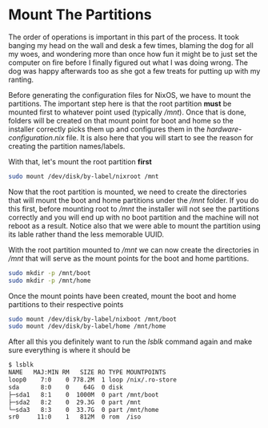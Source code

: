 # Mount The Partitions

The order of operations is important in this part of the process.  It took banging my head on the wall and desk a few times, blaming the dog for all my woes, and wondering more than once how fun it might be to just set the computer on fire before I finally figured out what I was doing wrong.  The dog was happy afterwards too as she got a few treats for putting up with my ranting.  

Before generating the configuration files for NixOS, we have to mount the partitions.  The important step here is that the root partition **must** be mounted first to whatever point used (typically _/mnt_).  Once that is done, folders will be created on that mount point for boot and home so the installer correctly picks them up and configures them in the _hardware-configuration.nix_ file.  It is also here that you will start to see the reason for creating the partition  names/labels.

With that, let's mount the root partition **first**

```bash
sudo mount /dev/disk/by-label/nixroot /mnt
```

Now that the root partition is mounted, we need to create the directories that will mount the boot and home partitions under the _/mnt_ folder.  If you do this first, before mounting root to _/mnt_ the installer will not see the partitions correctly and you will end up with no boot partition and the machine will not reboot as a result. Notice also that we were able to mount the partition using its lable rather thand the less memorable UUID.

With the root partition mounted to _/mnt_ we can now create the directories in _/mnt_ that will serve as the mount points for the boot and home partitions.

```bash
sudo mkdir -p /mnt/boot
sudo mkdir -p /mnt/home
```

Once the mount points have been created, mount the boot and home partitions to their respective points

```bash
sudo mount /dev/disk/by-label/nixboot /mnt/boot
sudo mount /dev/disk/by-label/home /mnt/home
```

After all this you definitely want to run the _lsblk_ command again and make sure everything is where it should be

```bash
$ lsblk
NAME   MAJ:MIN RM   SIZE RO TYPE MOUNTPOINTS
loop0    7:0    0 778.2M  1 loop /nix/.ro-store
sda      8:0    0    64G  0 disk 
├─sda1   8:1    0  1000M  0 part /mnt/boot
├─sda2   8:2    0  29.3G  0 part /mnt
└─sda3   8:3    0  33.7G  0 part /mnt/home
sr0     11:0    1   812M  0 rom  /iso
```
